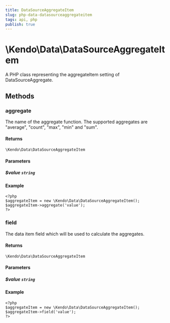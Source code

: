 ```yaml
---
title: DataSourceAggregateItem
slug: php-data-datasourceaggregateitem
tags: api, php
publish: true
---
```


# \Kendo\Data\DataSourceAggregateItem

A PHP class representing the aggregateItem setting of DataSourceAggregate.


## Methods

### aggregate
The name of the aggregate function. The supported aggregates are "average", "count", "max", "min" and "sum".

#### Returns
`\Kendo\Data\DataSourceAggregateItem`

#### Parameters

##### $value `string`



#### Example 
    <?php
    $aggregateItem = new \Kendo\Data\DataSourceAggregateItem();
    $aggregateItem->aggregate('value');
    ?>

### field
The data item field which will be used to calculate the aggregates.

#### Returns
`\Kendo\Data\DataSourceAggregateItem`

#### Parameters

##### $value `string`



#### Example 
    <?php
    $aggregateItem = new \Kendo\Data\DataSourceAggregateItem();
    $aggregateItem->field('value');
    ?>

 
